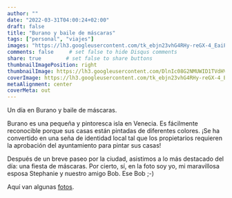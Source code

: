 ```yaml
---
author: ""
date: "2022-03-31T04:00:24+02:00"
draft: false
title: "Burano y baile de máscaras"
tags: ["personal", "viajes"]
images: "https://lh3.googleusercontent.com/tk_ebjn23vhG4RHy-reGX-4_EaiF2yZPqLQShU1sqr95pD1fJUnK4eLqwF9iNSrlnlzsd8tuMXPkMg7sxDj9i5gVA9ZK2-nKSBvxCmdYBNfn49opqA0Uql11oBXOJNHTG5jz1dSng18=w2400"
comments: false     # set false to hide Disqus comments
share: true        # set false to share buttons
thumbnailImagePosition: right
thumbnailImage: https://lh3.googleusercontent.com/DlnIc08G2NMUWID1TVdHVZXAFXZx5i5MZ_8688yER1NL-Krb-roXAJAAqtNT29MRZsoHIAlp5a4n3B-UvTKHSQtc33uEZuVkRFUPEeuZpuygsKWPtrgSFavBzUxZYol0izhqjixd_R0=w2400
coverImage: https://lh3.googleusercontent.com/tk_ebjn23vhG4RHy-reGX-4_EaiF2yZPqLQShU1sqr95pD1fJUnK4eLqwF9iNSrlnlzsd8tuMXPkMg7sxDj9i5gVA9ZK2-nKSBvxCmdYBNfn49opqA0Uql11oBXOJNHTG5jz1dSng18=w2400
metaAlignment: center
coverMeta: out
---
```


Un día en Burano y baile de máscaras.

<!--more-->

Burano es una pequeña y pintoresca isla en Venecia. Es fácilmente reconocible porque sus casas están pintadas de diferentes colores. ¡Se ha convertido en una seña de identidad local tal que los propietarios requieren la aprobación del ayuntamiento para pintar sus casas!

Después de un breve paseo por la ciudad, asistimos a lo más destacado del día: una fiesta de máscaras. Por cierto, sí, en la foto soy yo, mi maravillosa esposa Stephanie y nuestro amigo Bob. Ese Bob ;-)

Aquí van algunas [fotos](https://photos.app.goo.gl/jeADfs1tGRcHC63n8).
